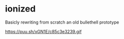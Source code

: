 # ionized

Basicly rewriting from scratch an old bullethell prototype

https://puu.sh/xGN1E/c85c3e3239.gif
